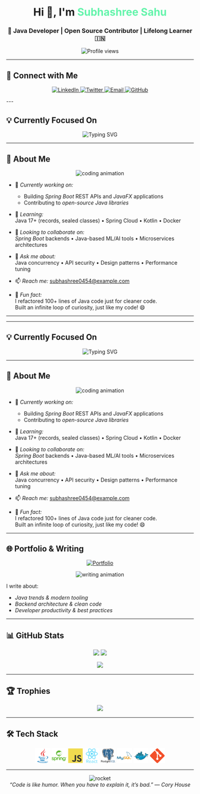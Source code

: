 <!-- 
  ✨ Subhashree Sahu's GitHub Profile README
  🔧 Dark-mode optimized • Animated • Clean • Professional
-->

<h1 align="center">Hi 👋, I'm <span style="color:#64f4ab">Subhashree Sahu</span></h1>
<h3 align="center">🚀 Java Developer | Open Source Contributor | Lifelong Learner 🇮🇳</h3>

<p align="center">
  <img src="https://komarev.com/ghpvc/?username=subhashree0454&label=Profile%20views&color=64f4ab&style=flat" alt="Profile views" />
</p>

---

## 🔗 Connect with Me

<p align="center">
  <a href="https://www.linkedin.com/in/subhashree0454" target="_blank">
    <img src="https://img.shields.io/badge/LinkedIn-0e76a8?style=for-the-badge&logo=linkedin&logoColor=white" alt="LinkedIn"/>
  </a>
  <a href="https://twitter.com/subhashree0454" target="_blank">
    <img src="https://img.shields.io/badge/Twitter-1DA1F2?style=for-the-badge&logo=twitter&logoColor=white" alt="Twitter"/>
  </a>
  <a href="mailto:subhashree0454@example.com" target="_blank">
    <img src="https://img.shields.io/badge/Email-D14836?style=for-the-badge&logo=gmail&logoColor=white" alt="Email"/>
  </a>
  <a href="https://github.com/subhashree0454" target="_blank">
    <img src="https://img.shields.io/badge/GitHub-181717?style=for-the-badge&logo=github&logoColor=white" alt="GitHub"/>
  </a>
</p>
---

## 💡 Currently Focused On

<div align="center">
  <img src="https://readme-typing-svg.demolab.com?font=Fira+Code&weight=500&size=22&duration=3000&pause=1000&color=64f4ab&center=true&vCenter=true&multiline=true&width=800&lines=Java+%E2%9A%A1+Spring+Boot+%E2%9A%A1+Cloud+Native;Building+Scalable+APIs+with+Java+%F0%9F%9A%80;Clean+Code+%E2%9C%A8+Open+Source+%F0%9F%92%BB" alt="Typing SVG" />
</div>

---

## 🚀 About Me

<div align="center">
  <img src="https://media.giphy.com/media/qgQUggAC3Pfv687qPC/giphy.gif" width="280" alt="coding animation"/>
</div>

- 🔭 *Currently working on:*  
  - Building *Spring Boot* REST APIs and *JavaFX* applications  
  - Contributing to *open-source Java libraries*  

- 🌱 *Learning:*  
  Java 17+ (records, sealed classes) • Spring Cloud • Kotlin • Docker

- 👯 *Looking to collaborate on:*  
  *Spring Boot* backends • Java-based ML/AI tools • Microservices architectures

- 💬 *Ask me about:*  
  Java concurrency • API security • Design patterns • Performance tuning

- 📫 *Reach me:* [subhashree0454@example.com](mailto:subhashree0454@example.com)

- 🧠 *Fun fact:*  
  I refactored 100+ lines of Java code just for cleaner code.  
  Built an infinite loop of curiosity, just like my code! 😄

---
---

## 💡 Currently Focused On

<div align="center">
  <img src="https://readme-typing-svg.demolab.com?font=Fira+Code&weight=500&size=22&duration=3000&pause=1000&color=64f4ab&center=true&vCenter=true&multiline=true&width=800&lines=Java+%E2%9A%A1+Spring+Boot+%E2%9A%A1+Cloud+Native;Building+Scalable+APIs+with+Java+%F0%9F%9A%80;Clean+Code+%E2%9C%A8+Open+Source+%F0%9F%92%BB" alt="Typing SVG" />
</div>

---

## 🚀 About Me

<div align="center">
  <img src="https://media.giphy.com/media/qgQUggAC3Pfv687qPC/giphy.gif" width="280" alt="coding animation"/>
</div>

- 🔭 *Currently working on:*  
  - Building *Spring Boot* REST APIs and *JavaFX* applications  
  - Contributing to *open-source Java libraries*  

- 🌱 *Learning:*  
  Java 17+ (records, sealed classes) • Spring Cloud • Kotlin • Docker

- 👯 *Looking to collaborate on:*  
  *Spring Boot* backends • Java-based ML/AI tools • Microservices architectures

- 💬 *Ask me about:*  
  Java concurrency • API security • Design patterns • Performance tuning

- 📫 *Reach me:* [subhashree0454@example.com](mailto:subhashree0454@example.com)

- 🧠 *Fun fact:*  
  I refactored 100+ lines of Java code just for cleaner code.  
  Built an infinite loop of curiosity, just like my code! 😄

---
## 🌐 Portfolio & Writing

<p align="center">
  <a href="https://subhashreeportfolio.netlify.app" target="_blank">
    <img src="https://img.shields.io/badge/Portfolio-64f4ab?style=for-the-badge&logo=netlify&logoColor=white" alt="Portfolio"/>
  </a>
</p>

<div align="center">
  <img src="https://media.giphy.com/media/L8K62iTDkzGX6/giphy.gif" width="180" alt="writing animation"/>
</div>

I write about:
- *Java trends & modern tooling*  
- *Backend architecture & clean code*  
- *Developer productivity & best practices*

---

## 📊 GitHub Stats

<p align="center">
  <img src="https://github-readme-stats.vercel.app/api?username=subhashree0454&show_icons=true&theme=vue-dark&hide_border=true" height="150" />
  <img src="https://github-readme-stats.vercel.app/api/top-langs/?username=subhashree0454&layout=compact&theme=vue-dark&hide_border=true" height="150" />
</p>

<p align="center">
  <img src="https://github-readme-streak-stats.herokuapp.com/?user=subhashree0454&theme=vue-dark&hide_border=true" height="150" />
</p>

---
## 🏆 Trophies

<p align="center">
  <img src="https://github-profile-trophy.vercel.app/?username=subhashree0454&theme=vue&column=7&margin-w=5&margin-h=5" />
</p>

---

## 🛠 Tech Stack

<p align="center">
  <img src="https://raw.githubusercontent.com/devicons/devicon/master/icons/java/java-original.svg" alt="Java" width="40" />
  <img src="https://raw.githubusercontent.com/devicons/devicon/master/icons/spring/spring-original-wordmark.svg" alt="Spring" width="40" />
  <img src="https://raw.githubusercontent.com/devicons/devicon/master/icons/javascript/javascript-original.svg" alt="JavaScript" width="40" />
  <img src="https://raw.githubusercontent.com/devicons/devicon/master/icons/react/react-original-wordmark.svg" alt="React" width="40" />
  <img src="https://raw.githubusercontent.com/devicons/devicon/master/icons/postgresql/postgresql-original-wordmark.svg" alt="PostgreSQL" width="40" />
  <img src="https://raw.githubusercontent.com/devicons/devicon/master/icons/mysql/mysql-original-wordmark.svg" alt="MySQL" width="40" />
  <img src="https://raw.githubusercontent.com/devicons/devicon/master/icons/docker/docker-original.svg" alt="Docker" width="40" />
  <img src="https://raw.githubusercontent.com/devicons/devicon/master/icons/git/git-original.svg" alt="Git" width="40" />
</p>

---

<p align="center">
  <img src="https://media.giphy.com/media/LMt9638dO8dftAjtco/giphy.gif" width="70" alt="rocket"/>
  <br>
  <i>“Code is like humor. When you have to explain it, it’s bad.” — Cory House</i>
</p>
